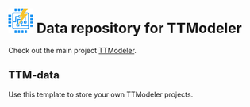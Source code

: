 # <img src="https://github.com/SecSimon/TTM/blob/main/src/assets/icons/favicon.192x192.png?raw=true" alt="logo" style="width:50px;"/> Data repository for TTModeler

Check out the main project [TTModeler](https://github.de/SecSimon/TTM).

## TTM-data
Use this template to store your own TTModeler projects. 
